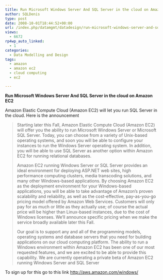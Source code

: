 ```yaml
---
title: Run Microsoft Windows Server And SQL Server in the cloud on Amazon EC2
author: SQLDenis
type: post
date: 2008-10-01T18:44:52+00:00
url: /index.php/datamgmt/datadesign/run-microsoft-windows-server-and-sql-ser/
views:
  - 6672
rp4wp_auto_linked:
  - 1
categories:
  - Data Modelling and Design
tags:
  - amazon
  - amazon ec2
  - cloud computing
  - ec2

---
```

**Run Microsoft Windows Server And SQL Server in the cloud on Amazon EC2** 

Amazon Elastic Compute Cloud (Amazon EC2) will let you run SQL Server in the cloud. Here is the announcement

> Starting later this Fall, Amazon Elastic Compute Cloud (Amazon EC2) will offer you the ability to run Microsoft Windows Server or Microsoft SQL Server. Today, you can choose from a variety of Unix-based operating systems, and soon you will be able to configure your instances to run the Windows Server operating system. In addition, you will be able to use SQL Server as another option within Amazon EC2 for running relational databases.
> 
> Amazon EC2 running Windows Server or SQL Server provides an ideal environment for deploying ASP.NET web sites, high performance computing clusters, media transcoding solutions, and many other Windows-based applications. By choosing Amazon EC2 as the deployment environment for your Windows-based applications, you will be able to take advantage of Amazon’s proven scalability and reliability, as well as the cost-effective, pay-as-you-go pricing model offered by Amazon Web Services. Customers will only pay for as much or little as they actually use; of course the actual price will be higher than Linux-based instances, due to the cost of Windows licenses. We’ll announce specific pricing when we make the service broadly available later this Fall.
> 
> Our goal is to support any and all of the programming models, operating systems and database servers that you need for building applications on our cloud computing platform. The ability to run a Windows environment within Amazon EC2 has been one of our most requested features, and we are excited to be able to provide this capability. We are currently operating a private beta of Amazon EC2 running Windows Server and SQL Server

To sign up for this go to this link http://aws.amazon.com/windows/